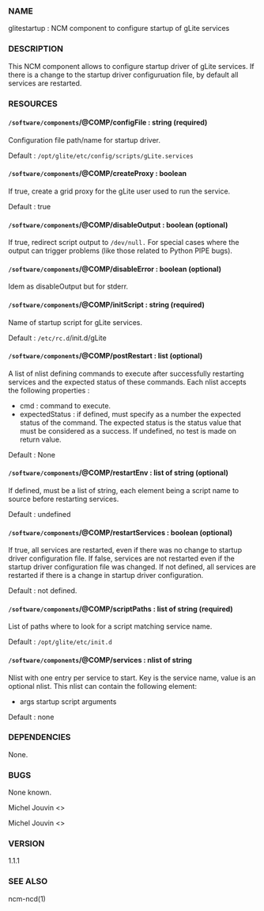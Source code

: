 
### NAME

glitestartup : NCM component to configure startup of gLite services

### DESCRIPTION

This NCM component allows to configure startup driver of gLite services. If there is a change to the startup driver configuruation
file, by default all services are restarted.

### RESOURCES

#### `/software/components`/@COMP/configFile : string (required)

Configuration file path/name for startup driver.

Default : `/opt/glite/etc/config/scripts/gLite.services`

#### `/software/components`/@COMP/createProxy : boolean

If true, create a grid proxy for the gLite user used to run the service.

Default : true

#### `/software/components`/@COMP/disableOutput : boolean (optional)

If true, redirect script output to `/dev/null.` For special cases where the output can trigger problems
(like those related to Python PIPE bugs).

#### `/software/components`/@COMP/disableError : boolean (optional)

Idem as disableOutput but for stderr.

#### `/software/components`/@COMP/initScript : string (required)

Name of startup script for gLite services.

Default : `/etc/rc.d`/init.d/gLite

#### `/software/components`/@COMP/postRestart : list (optional)

A list of nlist defining commands to execute after successfully restarting services and the expected status of these
commands. Each nlist accepts the following properties :

- cmd : command to execute.
- expectedStatus : if defined, must specify as a number the expected status of the command. The expected status is
the status value that must be considered as a success. If undefined, no test is made on return value.

Default : None

#### `/software/components`/@COMP/restartEnv : list of string (optional)

If defined, must be a list of string, each element being a script name to source before restarting services.

Default : undefined

#### `/software/components`/@COMP/restartServices : boolean (optional)

If true, all services are restarted, even if there was no change to startup driver configuration file. If false, services are not
restarted even if the startup driver configuration file was changed. If not defined, all services are restarted if there is a change
in startup driver configuration.

Default : not defined.

#### `/software/components`/@COMP/scriptPaths : list of string (required)

List of paths where to look for a script matching service name.

Default : `/opt/glite/etc/init.d`

#### `/software/components`/@COMP/services : nlist of string

Nlist with one entry per service to start. Key is the service name,
value is an optional nlist. This nlist can contain the following element:

- args startup script arguments

Default : none

### DEPENDENCIES

None.

### BUGS

None known.

Michel Jouvin <>

Michel Jouvin <>

### VERSION

1.1.1

### SEE ALSO

ncm-ncd(1)
